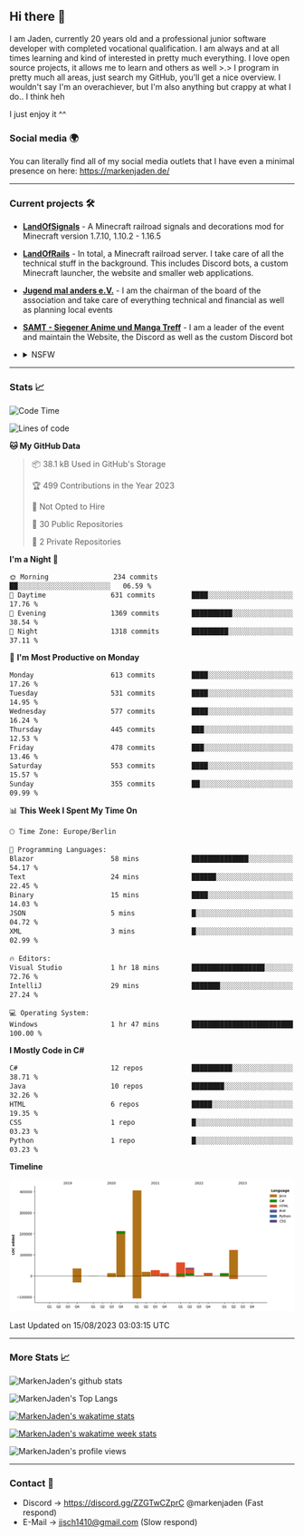 ## Hi there 👋
I am Jaden, currently 20 years old and a professional junior software developer with completed vocational qualification. I am always and at all times learning and kind of interested in pretty much everything. I love open source projects, it allows me to learn and others as well >.>
I program in pretty much all areas, just search my GitHub, you'll get a nice overview.
I wouldn't say I'm an overachiever, but I'm also anything but crappy at what I do.. I think heh

I just enjoy it ^^

### Social media 🌍

You can literally find all of my social media outlets that I have even a minimal presence on here: https://markenjaden.de/

---

### Current projects 🛠

* [**LandOfSignals**](https://github.com/LandOfRails/LandOfSignals) - A Minecraft railroad signals and decorations mod for Minecraft version 1.7.10, 1.10.2 - 1.16.5
* [**LandOfRails**](https://github.com/LandOfRails) - In total, a Minecraft railroad server. I take care of all the technical stuff in the background. This includes Discord bots, a custom Minecraft launcher, the website and smaller web applications.
* [**Jugend mal anders e.V.**](https://jugendmalanders.de/) - I am the chairman of the board of the association and take care of everything technical and financial as well as planning local events
* [**SAMT - Siegener Anime und Manga Treff**](https://github.com/Siegener-Anime-und-Manga-Treff-SAMT) - I am a leader of the event and maintain the Website, the Discord as well as the custom Discord bot
* <details> 
  <summary>NSFW</summary>
  
  [**Nekos**](https://github.com/MarkenJaden/Nekos) - Website providing you with random lewd neko pics
  
</details>

---

### Stats 📈

<!--START_SECTION:waka-->
![Code Time](http://img.shields.io/badge/Code%20Time-1%2C202%20hrs%2039%20mins-blue)

![Lines of code](https://img.shields.io/badge/From%20Hello%20World%20I%27ve%20Written-976.2%20thousand%20lines%20of%20code-blue)

**🐱 My GitHub Data** 

> 📦 38.1 kB Used in GitHub's Storage 
 > 
> 🏆 499 Contributions in the Year 2023
 > 
> 🚫 Not Opted to Hire
 > 
> 📜 30 Public Repositories 
 > 
> 🔑 2 Private Repositories 
 > 
**I'm a Night 🦉** 

```text
🌞 Morning                234 commits         ██░░░░░░░░░░░░░░░░░░░░░░░   06.59 % 
🌆 Daytime                631 commits         ████░░░░░░░░░░░░░░░░░░░░░   17.76 % 
🌃 Evening                1369 commits        ██████████░░░░░░░░░░░░░░░   38.54 % 
🌙 Night                  1318 commits        █████████░░░░░░░░░░░░░░░░   37.11 % 
```
📅 **I'm Most Productive on Monday** 

```text
Monday                   613 commits         ████░░░░░░░░░░░░░░░░░░░░░   17.26 % 
Tuesday                  531 commits         ████░░░░░░░░░░░░░░░░░░░░░   14.95 % 
Wednesday                577 commits         ████░░░░░░░░░░░░░░░░░░░░░   16.24 % 
Thursday                 445 commits         ███░░░░░░░░░░░░░░░░░░░░░░   12.53 % 
Friday                   478 commits         ███░░░░░░░░░░░░░░░░░░░░░░   13.46 % 
Saturday                 553 commits         ████░░░░░░░░░░░░░░░░░░░░░   15.57 % 
Sunday                   355 commits         ██░░░░░░░░░░░░░░░░░░░░░░░   09.99 % 
```


📊 **This Week I Spent My Time On** 

```text
🕑︎ Time Zone: Europe/Berlin

💬 Programming Languages: 
Blazor                   58 mins             ██████████████░░░░░░░░░░░   54.17 % 
Text                     24 mins             ██████░░░░░░░░░░░░░░░░░░░   22.45 % 
Binary                   15 mins             ████░░░░░░░░░░░░░░░░░░░░░   14.03 % 
JSON                     5 mins              █░░░░░░░░░░░░░░░░░░░░░░░░   04.72 % 
XML                      3 mins              █░░░░░░░░░░░░░░░░░░░░░░░░   02.99 % 

🔥 Editors: 
Visual Studio            1 hr 18 mins        ██████████████████░░░░░░░   72.76 % 
IntelliJ                 29 mins             ███████░░░░░░░░░░░░░░░░░░   27.24 % 

💻 Operating System: 
Windows                  1 hr 47 mins        █████████████████████████   100.00 % 
```

**I Mostly Code in C#** 

```text
C#                       12 repos            ██████████░░░░░░░░░░░░░░░   38.71 % 
Java                     10 repos            ████████░░░░░░░░░░░░░░░░░   32.26 % 
HTML                     6 repos             █████░░░░░░░░░░░░░░░░░░░░   19.35 % 
CSS                      1 repo              █░░░░░░░░░░░░░░░░░░░░░░░░   03.23 % 
Python                   1 repo              █░░░░░░░░░░░░░░░░░░░░░░░░   03.23 % 
```



**Timeline**

![Lines of Code chart](https://raw.githubusercontent.com/MarkenJaden/MarkenJaden/main/assets/bar_graph.png)


 Last Updated on 15/08/2023 03:03:15 UTC
<!--END_SECTION:waka-->

---

### More Stats 📈

![MarkenJaden's github stats](https://github-readme-stats.vercel.app/api?username=MarkenJaden&count_private=true&show_icons=true&theme=radical)

![MarkenJaden's Top Langs](https://github-readme-stats.vercel.app/api/top-langs/?username=MarkenJaden&theme=radical)

[![MarkenJaden's wakatime stats](https://github-readme-stats.vercel.app/api/wakatime?username=MarkenJaden&theme=radical)](https://wakatime.com/@17f322c9-222a-48b4-9e15-983c41f7aed4)

[![MarkenJaden's wakatime week stats](https://wakatime.com/badge/user/17f322c9-222a-48b4-9e15-983c41f7aed4.svg)](https://wakatime.com/@17f322c9-222a-48b4-9e15-983c41f7aed4)

<!--[![MarkenJaden's Codewars stats](https://www.codewars.com/users/MarkenJaden/badges/large)](https://www.codewars.com/users/MarkenJaden)-->

![MarkenJaden's profile views](https://komarev.com/ghpvc/?username=MarkenJaden)

---

### Contact 💌

* Discord -> https://discord.gg/ZZGTwCZprC @markenjaden (Fast respond)
* E-Mail -> jjsch1410@gmail.com (Slow respond)



<!--
**MarkenJaden/MarkenJaden** is a ✨ _special_ ✨ repository because its `README.md` (this file) appears on your GitHub profile.

Here are some ideas to get you started:

- 🔭 I’m currently working on ...
- 🌱 I’m currently learning ...
- 👯 I’m looking to collaborate on ...
- 🤔 I’m looking for help with ...
- 💬 Ask me about ...
- 📫 How to reach me: ...
- 😄 Pronouns: ...
- ⚡ Fun fact: ...
-->

